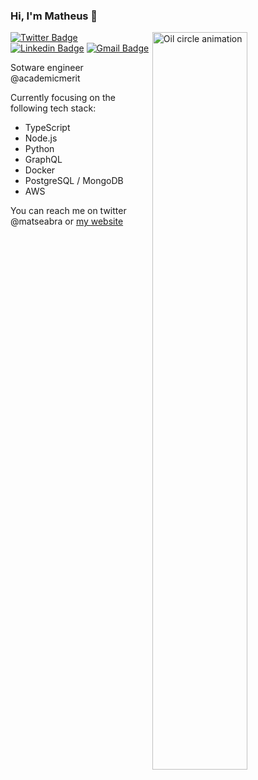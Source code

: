 ### Hi, I'm Matheus 👋

<a href="https://dribbble.com/shots/1430999-oily-circle-gif">
  <img align="right" src="https://cdn.dribbble.com/users/406059/screenshots/1430999/dribbble_orange.gif" alt="Oil circle animation" width=55% height=55% />
</a>

[![Twitter Badge](https://img.shields.io/badge/-@matseabra-6633cc?style=flat-square&labelColor=6633cc&logo=twitter&logoColor=white&link=https://twitter.com/matseabra)](https://twitter.com/matseabra) 
[![Linkedin Badge](https://img.shields.io/badge/-Matheus%20Seabra-6633cc?style=flat-square&logo=Linkedin&logoColor=white&link=https://www.linkedin.com/in/matheus-seabra-080ab3b7/)](https://www.linkedin.com/in/matheus-seabra-080ab3b7/) 
[![Gmail Badge](https://img.shields.io/badge/-matheusvieiracoelho@gmail.com-6633cc?style=flat-square&logo=Gmail&logoColor=white&link=mailto:matheusvieiracoelho@gmail.com)](mailto:matheusvieiracoelho@gmail.com)

Sotware engineer @academicmerit


Currently focusing on the following tech stack:
- TypeScript
- Node.js
- Python
- GraphQL
- Docker
- PostgreSQL / MongoDB
- AWS

You can reach me on twitter @matseabra or [my website](http://matheuseabra.me/#contact)
